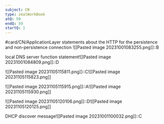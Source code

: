 ```yaml
---
subject: CN
type: zealWorkBook
atQ: 59
endQ: 59
startQ: 1
---
```

#card/CN/ApplicationLayer
statements about the HTTP for the persistence and non-persistence connection	![[Pasted image 20231001083255.png]]::B <!--SR:!2023-12-16,25,246-->

local DNS server function statement![[Pasted image 20231001084809.png]]::D <!--SR:!2024-01-16,54,250-->

![[Pasted image 20231105115811.png]]::C![[Pasted image 20231105115823.png]] <!--SR:!2024-01-03,43,293-->

![[Pasted image 20231105115915.png]]::A![[Pasted image 20231105115930.png]] <!--SR:!2023-11-30,15,273-->


![[Pasted image 20231105120106.png]]::D![[Pasted image 20231105120125.png]] <!--SR:!2023-12-01,26,270-->

DHCP discover message![[Pasted image 20231001100032.png]]::C <!--SR:!2023-12-07,22,290-->

